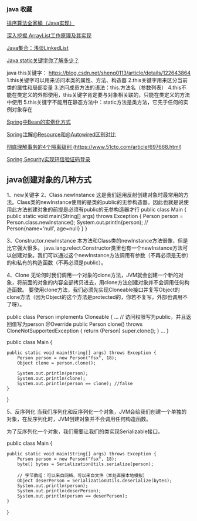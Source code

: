 ### java 收藏
[排序算法全家桶（Java实现）](https://blog.csdn.net/sheng0113/article/details/122186577)

[深入挖掘 ArrayList工作原理及其实现](https://blog.csdn.net/sheng0113/article/details/122615432)

[Java集合：浅谈LinkedList](https://blog.csdn.net/sheng0113/article/details/122774435)

[Java static关键字你了解多少？](https://blog.csdn.net/sheng0113/article/details/121507661)


java this关键字：  https://blog.csdn.net/sheng0113/article/details/122643864
1.this关键字可以用来访问本类的属性、方法、构造器
2.this关键字用来区分当前类的属性和局部变量
3.访问成员方法的语法：this.方法名（参数列表）
4.this不能在类定义的外部使用，this关键字肯定要与对象相关联的，只能在类定义的方法中使用
5.this关键字不能用在静态方法中：static方法是类方法，它先于任何的实例对象存在

[Spring中Bean的实例化方式](https://blog.csdn.net/sheng0113/article/details/124359714)

[Spring注解@Resource和@Autowired区别对比](https://www.cnblogs.com/think-in-java/p/5474740.html)

[彻底理解事务的4个隔离级别 ](https://www.cnblogs.com/jycboy/p/transaction.html) (https://www.51cto.com/article/697668.html)

[Spring Security实现短信验证码登录](https://www.jianshu.com/p/a7c5ee9fb998)


## java创建对象的几种方式
1、new关键字
2、Class.newInstance
这是我们运用反射创建对象时最常用的方法。Class类的newInstance使用的是类的public的无参构造器。因此也就是说使用此方法创建对象的前提是必须有public的无参构造器才行
public class Main {
    public static void main(String[] args) throws Exception {
        Person person = Person.class.newInstance();
        System.out.println(person); // Person{name='null', age=null}
    }
}

3、Constructor.newInstance
本方法和Class类的newInstance方法很像，但是比它强大很多。 java.lang.relect.Constructor类里也有一个newInstance方法可以创建对象。我们可以通过这个newInstance方法调用有参数（不再必须是无参）的和私有的构造函数（不再必须是public）。


4、Clone
无论何时我们调用一个对象的clone方法，JVM就会创建一个新的对象，将前面的对象的内容全部拷贝进去，用clone方法创建对象并不会调用任何构造函数。 要使用clone方法，我们必须先实现Cloneable接口并复写Object的clone方法（因为Object的这个方法是protected的，你若不复写，外部也调用不了呀）。

public class Person implements Cloneable {
	...
	// 访问权限写为public，并且返回值写为person
    @Override
    public Person clone() throws CloneNotSupportedException {
        return (Person) super.clone();
    }
    ...
}

public class Main {

    public static void main(String[] args) throws Exception {
        Person person = new Person("fsx", 18);
        Object clone = person.clone();

        System.out.println(person);
        System.out.println(clone);
        System.out.println(person == clone); //false
    }

}

5、反序列化
当我们序列化和反序列化一个对象，JVM会给我们创建一个单独的对象，在反序列化时，JVM创建对象并不会调用任何构造函数。

为了反序列化一个对象，我们需要让我们的类实现Serializable接口。

public class Main {

    public static void main(String[] args) throws Exception {
        Person person = new Person("fsx", 18);
        byte[] bytes = SerializationUtils.serialize(person);

        // 字节数组：可以来自网络、可以来自文件（本处直接本地模拟）
        Object deserPerson = SerializationUtils.deserialize(bytes);
        System.out.println(person);
        System.out.println(deserPerson);
        System.out.println(person == deserPerson);
    }

}
